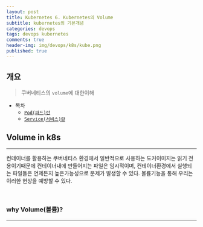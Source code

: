 ```yaml
---
layout: post
title: Kubernetes 6. Kubernetes의 Volume
subtitle: kubernetes의 기본개념
categories: devops
tags: devops kubernetes
comments: true
header-img: img/devops/k8s/kube.png
published: true
---
```


## 개요
> 쿠버네티스의 `volume`에 대한이해
  
- 목차
    - [`Pod(파드)란`](#pod파드란)
    - [`Service(서비스)란`](#service서비스란)
  
## Volume in k8s
---
컨테이너를 활용하는 쿠버네티스 환경에서 일반적으로 사용하는 도커이미지는 읽기 전용이기때문에 컨테이너내에 만들어지는 파일은 임시적이며, 컨테이너환경에서 실행되는 파일들은 언제든지 높은가능성으로 문제가 발생할 수 있다. 볼륨기능을 통해 우리는 이러한 현상을 예방할 수 있다.

<br>

### why Volume(볼륨)?

---
